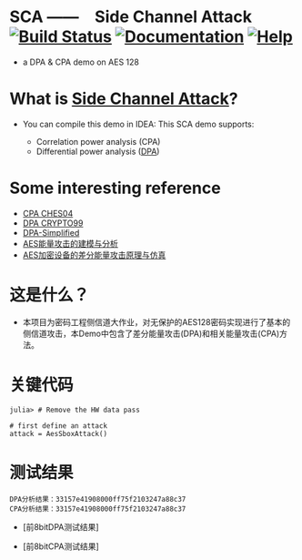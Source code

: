 # SCA ——　Side Channel Attack[![Build Status](https://travis-ci.org/HelloZeroNet/ZeroNet.svg?branch=master)](https://travis-ci.org/HelloZeroNet/ZeroNet) [![Documentation](https://img.shields.io/badge/docs-faq-brightgreen.svg)](https://zeronet.readthedocs.org/en/latest/faq/) [![Help](https://img.shields.io/badge/keep_this_project_alive-donate-yellow.svg)](https://zeronet.readthedocs.org/en/latest/help_zeronet/donate/)

* a DPA & CPA demo on AES 128

# What is [Side Channel Attack](https://en.wikipedia.org/wiki/Side-channel_attack)?

* You can compile this demo in IDEA:
  This SCA demo supports:

  * Correlation power analysis (CPA)
  * Differential power analysis ([DPA](https://en.wikipedia.org/wiki/Power_analysis))

# Some interesting reference
 * [CPA CHES04](https://link.springer.com/chapter/10.1007%2F978-3-540-28632-5_2)
 * [DPA CRYPTO99](https://www.rambus.com/differential-power-analysis/)
 * [DPA-Simplified](https://www.rambus.com/introduction-to-differential-power-analysis-and-related-attacks/) 
 * [AES能量攻击的建模与分析](http://kns.cnki.net/KCMS/detail/detail.aspx?filename=jsjk200803007&dbname=CJFD&dbcode=CJFQ)
 * [AES加密设备的差分能量攻击原理与仿真](http://kns.cnki.net/KCMS/detail/detail.aspx?filename=hdzj201312048&dbname=CJFD&dbcode=CJFQ)
 
# 这是什么？

* 本项目为密码工程侧信道大作业，对无保护的AES128密码实现进行了基本的侧信道攻击，本Demo中包含了差分能量攻击(DPA)和相关能量攻击(CPA)方法。

# 关键代码
```SCA
julia> # Remove the HW data pass

```

```SCA
# first define an attack
attack = AesSboxAttack()

```
# 测试结果

```
DPA分析结果：33157e41908000ff75f2103247a88c37
CPA分析结果：33157e41908000ff75f2103247a88c37
```
* [前8bitDPA测试结果]

* [前8bitCPA测试结果]
